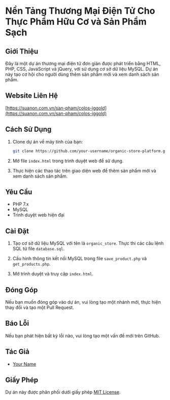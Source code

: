 
# Nền Tảng Thương Mại Điện Tử Cho Thực Phẩm Hữu Cơ và Sản Phẩm Sạch

## Giới Thiệu

Đây là một dự án thương mại điện tử đơn giản được phát triển bằng HTML, PHP, CSS, JavaScript và jQuery, với sử dụng cơ sở dữ liệu MySQL. Dự án này tạo cơ hội cho người dùng thêm sản phẩm mới và xem danh sách sản phẩm.

## Website Liên Hệ

[https://suanon.com.vn/san-pham/colos-iggold](https://suanon.com.vn/san-pham/colos-iggold)

## Cách Sử Dụng

1. Clone dự án về máy tính của bạn:

   ```bash
   git clone https://github.com/your-username/organic-store-platform.git
   ```

2. Mở file `index.html` trong trình duyệt web để sử dụng.

3. Thực hiện các thao tác trên giao diện web để thêm sản phẩm mới và xem danh sách sản phẩm.

## Yêu Cầu

- PHP 7.x
- MySQL
- Trình duyệt web hiện đại

## Cài Đặt

1. Tạo cơ sở dữ liệu MySQL với tên là `organic_store`. Thực thi các câu lệnh SQL từ file `database.sql`.

2. Cấu hình thông tin kết nối MySQL trong file `save_product.php` và `get_products.php`.

3. Mở trình duyệt và truy cập `index.html`.

## Đóng Góp

Nếu bạn muốn đóng góp vào dự án, vui lòng tạo một nhánh mới, thực hiện thay đổi và tạo một Pull Request.

## Báo Lỗi

Nếu bạn phát hiện bất kỳ lỗi nào, vui lòng tạo một vấn đề mới trên GitHub.

## Tác Giả

- [Your Name](https://github.com/your-username)

## Giấy Phép

Dự án này được phân phối dưới giấy phép [MIT License](LICENSE).
```
